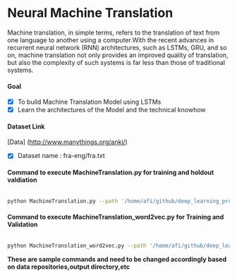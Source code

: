 # Neural Machine Translation

Machine translation, in simple terms, refers to the translation of text from one language to
another using a computer.With the recent advances in recurrent neural network (RNN) architectures, such
as LSTMs, GRU, and so on, machine translation not only provides an improved quality of
translation, but also the complexity of such systems is far less than those of traditional
systems.


#### Goal 
- [x] To build Machine Translation Model using LSTMs 
- [x] Learn the architectures of the Model and the technical knowhow

#### Dataset Link
[Data] (http://www.manythings.org/anki/)
- [x] Dataset name : fra-eng/fra.txt



#### Command to execute MachineTranslation.py for training and holdout valdiation

```bash

python MachineTranslation.py --path '/home/afi/github/deep_learning_projects/AI Translator/fra-eng/fra.txt' --epochs 20 --batch_size 32 --latent_dim 128 --num_samples 40000 --outdir '/home/afi/github/deep_learning_projects/AI Translator/' --verbose 1 --mode train

```

#### Command to execute MachineTranslation_word2vec.py for Training and Validation



```bash

python MachineTranslation_word2vec.py --path '/home/afi/github/deep_learning_projects/AI Translator/fra-eng/fra.txt' --epochs 20 --batch_size 32 --latent_dim 128 --num_samples 40000 --outdir '/home/afi/github/deep_learning_projects/AI Translator/' --verbose 1 --mode train --embedding_dim 128

```


**These are sample commands and need to be changed accordingly based on data repositories,output directory,etc**













 






